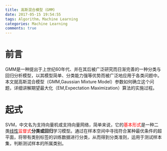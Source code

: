 ```yaml
---
title: 高斯混合模型（GMM）
date: 2017-05-15 19:54:55
tags: Algorithm，Machine Learning
categories: Machine Learning
comments: true
---
```


# 前言

GMM是一种提出于上世纪60年代、并在其后被广泛研究而日渐完善的一种分类与回归分析模型，以其模型简单、分类能力强等优势而被广泛地应用于各类问题中。本文就高斯混合模型（GMM,Gaussian Mixture Model）参数如何确立这个问题，详细讲解期望最大化（EM,Expectation Maximization）算法的实施过程。



<!-- more -->

# 起式


SVM，中文名为支持向量机或支持向量网络，简单来说，它的<font color="FF0000">基本形式</font>是一种二类<u>线性</u><font color="FF0000">监督式</font>**分类或回归**学习模型。通过在样本空间中寻找符合某种最优条件的超平面，将带有类别标签的训练数据进行分类，从而得到分类准则，运用于测试样本集，判断测试样本的所属类别。





